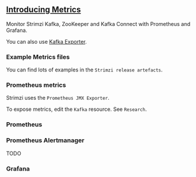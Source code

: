 ## [Introducing Metrics](https://strimzi.io/docs/latest/#assembly-metrics-setup-str)

Monitor Strimzi Kafka, ZooKeeper and Kafka Connect with Prometheus and Grafana.  

You can also use [Kafka Exporter](../10KafkaExporter).  

### Example Metrics files

You can find lots of examples in the `Strimzi release artefacts`.  

### Prometheus metrics

Strimzi uses the `Prometheus JMX Exporter`.  

To expose metrics, edit the `Kafka` resource. See `Research`.  

### Prometheus

### Prometheus Alertmanager

TODO

### Grafana
